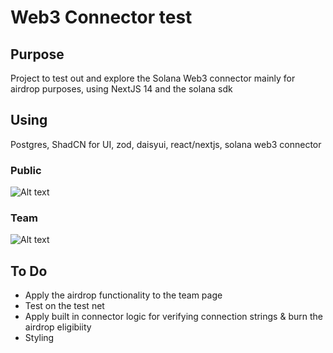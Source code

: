 # Web3 Connector test

## Purpose

Project to test out and explore the Solana Web3 connector mainly for airdrop purposes, using NextJS 14 and the solana sdk

## Using

Postgres, ShadCN for UI, zod, daisyui, react/nextjs, solana web3 connector

### Public
![Alt text](image-url)

### Team
![Alt text](image-url)


## To Do

- Apply the airdrop functionality to the team page
- Test on the test net
- Apply built in connector logic for verifying connection strings & burn the airdrop eligibiity 
- Styling